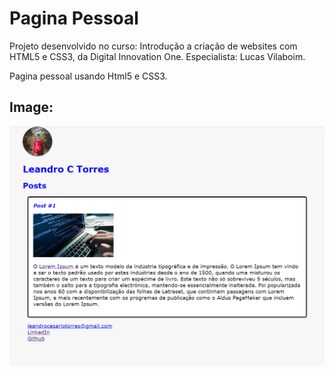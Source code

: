 # Pagina Pessoal

Projeto desenvolvido no curso: Introdução a criação de websites com HTML5 e CSS3, da Digital Innovation One. Especialista: Lucas Vilaboim.

Pagina pessoal usando Html5 e CSS3.



## Image: 



<img src="img_index.png"  />

